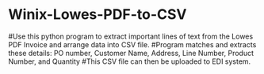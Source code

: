 # Winix-Lowes-PDF-to-CSV
#Use this python program to extract important lines of text from the Lowes PDF Invoice and arrange data into CSV file. 
#Program matches and extracts these details: PO number, Customer Name, Address, Line Number, Product Number, and Quantity
#This CSV file can then be uploaded to EDI system.
